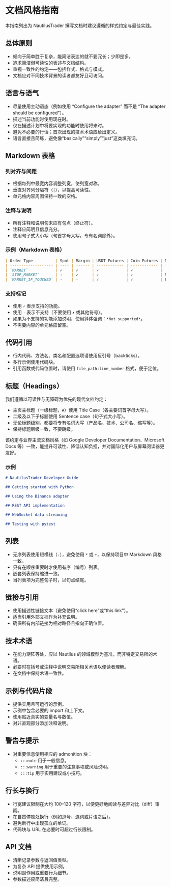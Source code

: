 # 文档风格指南

本指南列出为 NautilusTrader 撰写文档时建议遵循的样式约定与最佳实践。

## 总体原则

- 倾向于简单胜于复杂，能简洁表达的就不要冗长；少即是多。
- 追求简洁但可读性的表述与文档结构。
- 重视一致性的约定——包括样式、格式与模式。
- 文档应对不同技术背景的读者都友好且可访问。

## 语言与语气

- 尽量使用主动语态（例如使用 “Configure the adapter” 而不是 “The adapter should be configured”）。
- 描述当前功能时使用现在时。
- 仅在描述计划中将要实现的功能时使用将来时。
- 避免不必要的行话；首次出现的技术术语应给出定义。
- 语言直接且简练，避免像“basically”“simply”“just”这类填充词。

## Markdown 表格

### 列对齐与间距

- 根据每列中最宽内容调整列宽，使列宽对称。
- 垂直对齐列分隔符（`|`），以提高可读性。
- 单元格内容周围保持一致的空格。

### 注释与说明

- 所有注释和说明句末应有句点（终止符）。
- 注释应简明且信息充分。
- 使用句子式大小写（句首字母大写，专有名词除外）。

### 示例（Markdown 表格）

```markdown
| Order Type          | Spot | Margin | USDT Futures | Coin Futures | Notes                   |
| ------------------- | ---- | ------ | ------------ | ------------ | ----------------------- |
| `MARKET`            | ✓    | ✓      | ✓            | ✓            |                         |
| `STOP_MARKET`       | -    | ✓      | ✓            | ✓            | Not supported for Spot. |
| `MARKET_IF_TOUCHED` | -    | -      | ✓            | ✓            | Futures only.           |
```

### 支持标记

- 使用 `✓` 表示支持的功能。
- 使用 `-` 表示不支持（不要使用 `✗` 或其他符号）。
- 如果为不支持的功能添加说明，使用斜体强调：`*Not supported*`。
- 不需要内容的单元格应留空。

## 代码引用

- 行内代码、方法名、类名和配置选项请使用反引号（backticks）。
- 多行示例使用代码块。
- 引用函数或代码位置时，请使用 `file_path:line_number` 格式，便于定位。

## 标题（Headings）

我们遵循以可读性与无障碍为优先的现代文档约定：

- 主页主标题（一级标题，`#`）使用 Title Case（各主要词首字母大写）。
- 二级及以下子标题使用 Sentence case（句子式大小写）。
- 无论标题级别，都要将专有名词大写（产品名、技术、公司名、缩写等）。
- 保持标题层级一致，不要跳级。

该约定与业界主流文档风格（如 Google Developer Documentation、Microsoft Docs 等）一致，能提升可读性、降低认知负担，并对国际化用户与屏幕阅读器更友好。

### 示例

```markdown
# NautilusTrader Developer Guide

## Getting started with Python

## Using the Binance adapter

## REST API implementation

## WebSocket data streaming

## Testing with pytest
```

## 列表

- 无序列表使用短横线（`-`），避免使用 `*` 或 `+`，以保持项目中 Markdown 风格一致。
- 只有在顺序重要时才使用有序（编号）列表。
- 嵌套列表保持缩进一致。
- 当列表项为完整句子时，以句点结尾。

## 链接与引用

- 使用描述性链接文本（避免使用“click here”或“this link”）。
- 适当引用外部文档作为补充说明。
- 确保所有内部链接为相对路径且指向正确位置。

## 技术术语

- 在能力矩阵等处，应以 Nautilus 的领域模型为基准，而非特定交易所的术语。
- 必要时在括号或注释中说明交易所相关术语以便读者理解。
- 在文档中保持术语一致性。

## 示例与代码片段

- 提供实用且可运行的示例。
- 示例中包含必要的 import 和上下文。
- 使用贴近真实的变量名与数值。
- 对非直观部分添加注释说明。

## 警告与提示

- 对重要信息使用相应的 admonition 块：
  - `:::note` 用于一般信息。
  - `:::warning` 用于重要的注意事项或风险说明。
  - `:::tip` 用于实用建议或小技巧。

## 行长与换行

- 行宽建议限制在大约 100–120 字符，以便更好地阅读与差异对比（diff）审阅。
- 在自然停顿处换行（例如逗号、连词或片语之后）。
- 避免新行中出现孤立的单词。
- 代码块与 URL 在必要时可超过行长限制。

## API 文档

- 清晰记录参数与返回值类型。
- 为复杂 API 提供使用示例。
- 说明副作用或重要行为细节。
- 参数描述应简洁且完整。
